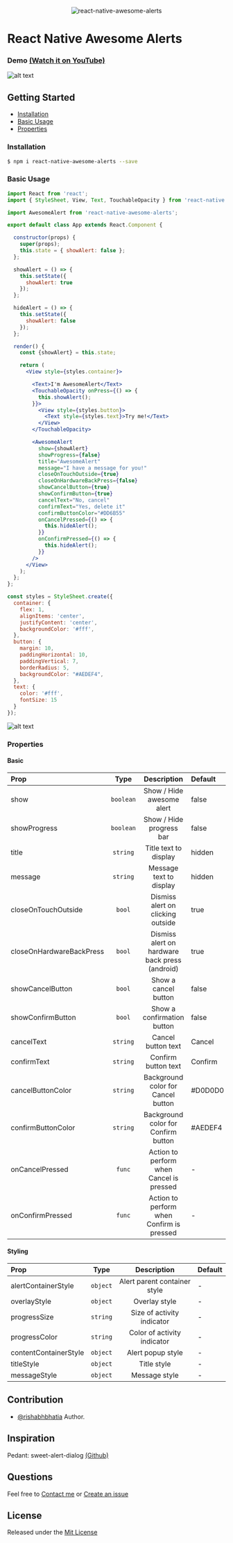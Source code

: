 <p align="center">
  <img alt="react-native-awesome-alerts" src="http://res.cloudinary.com/rishabhbhatia/image/upload/c_scale,w_200/v1504947704/awesome-alerts/react-native-awesome-alerts.png">
</p>

# React Native Awesome Alerts

### Demo [(Watch it on YouTube)](https://youtu.be/VIJYKUFpFCU)

![alt text](http://res.cloudinary.com/rishabhbhatia/image/upload/c_scale,w_200/v1505042954/awesome-alerts/v1.0.3/react-native-awesome-alerts.gif)


## Getting Started

- [Installation](#installation)
- [Basic Usage](#basic-usage)
- [Properties](#properties)

### Installation
```bash
$ npm i react-native-awesome-alerts --save
```

### Basic Usage
```jsx
import React from 'react';
import { StyleSheet, View, Text, TouchableOpacity } from 'react-native';

import AwesomeAlert from 'react-native-awesome-alerts';

export default class App extends React.Component {

  constructor(props) {
    super(props);
    this.state = { showAlert: false };
  };

  showAlert = () => {
    this.setState({
      showAlert: true
    });
  };

  hideAlert = () => {
    this.setState({
      showAlert: false
    });
  };

  render() {
    const {showAlert} = this.state;

    return (
      <View style={styles.container}>

        <Text>I'm AwesomeAlert</Text>
        <TouchableOpacity onPress={() => {
          this.showAlert();
        }}>
          <View style={styles.button}>
            <Text style={styles.text}>Try me!</Text>
          </View>
        </TouchableOpacity>

        <AwesomeAlert
          show={showAlert}
          showProgress={false}
          title="AwesomeAlert"
          message="I have a message for you!"
          closeOnTouchOutside={true}
          closeOnHardwareBackPress={false}
          showCancelButton={true}
          showConfirmButton={true}
          cancelText="No, cancel"
          confirmText="Yes, delete it"
          confirmButtonColor="#DD6B55"
          onCancelPressed={() => {
            this.hideAlert();
          }}
          onConfirmPressed={() => {
            this.hideAlert();
          }}
        />
      </View>
    );
  };
};

const styles = StyleSheet.create({
  container: {
    flex: 1,
    alignItems: 'center',
    justifyContent: 'center',
    backgroundColor: '#fff',
  },
  button: {
    margin: 10,
    paddingHorizontal: 10,
    paddingVertical: 7,
    borderRadius: 5,
    backgroundColor: "#AEDEF4",
  },
  text: {
    color: '#fff',
    fontSize: 15
  }
});

```
![alt text](http://res.cloudinary.com/rishabhbhatia/image/upload/c_scale,w_200/v1504950440/awesome-alerts/react-native-awesome-alerts-basic.gif)

### Properties

#### Basic

| Prop  | Type | Description | Default|
| :------------ |:---------------:| :---------------:| :-----|
| show | `boolean` | Show / Hide awesome alert | false |
| showProgress | `boolean` | Show / Hide progress bar | false |
| title | `string` | Title text to display | hidden |
| message | `string` | Message text to display | hidden |
| closeOnTouchOutside | `bool` | Dismiss alert on clicking outside | true |
| closeOnHardwareBackPress | `bool` | Dismiss alert on hardware back press (android) | true |
| showCancelButton | `bool` | Show a cancel button | false |
| showConfirmButton | `bool` | Show a confirmation button | false |
| cancelText | `string` | Cancel button text | Cancel |
| confirmText | `string` | Confirm button text | Confirm |
| cancelButtonColor | `string` | Background color for Cancel button | #D0D0D0 |
| confirmButtonColor | `string` | Background color for Confirm button | #AEDEF4 |
| onCancelPressed | `func` | Action to perform when Cancel is pressed | - |
| onConfirmPressed | `func` | Action to perform when Confirm is pressed | - |

#### Styling

| Prop  | Type | Description | Default|
| :------------ |:---------------:| :---------------:| :-----|
| alertContainerStyle | `object` | Alert parent container style | - |
| overlayStyle | `object` | Overlay style | - |
| progressSize | `string` | Size of activity indicator | - |
| progressColor | `string` | Color of activity indicator | - |
| contentContainerStyle | `object` | Alert popup style | - |
| titleStyle | `object` | Title style | - |
| messageStyle | `object` | Message style | - |

## Contribution

- [@rishabhbhatia](mailto:rishabh.bhatia08@gmail.com) Author.

## Inspiration

Pedant: sweet-alert-dialog [(Github)](https://github.com/pedant/sweet-alert-dialog)

## Questions

Feel free to [Contact me](mailto:rishabh.bhatia08@gmail.com) or [Create an issue](https://github.com/rishabhbhatia/react-native-awesome-alerts/issues/new)

## License

Released under the [Mit License](https://opensource.org/licenses/MIT)
